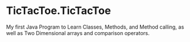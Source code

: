 # TicTacToe.TicTacToe
My first Java Program to Learn Classes, Methods, and Method calling, as well as Two Dimensional arrays and comparison operators.

